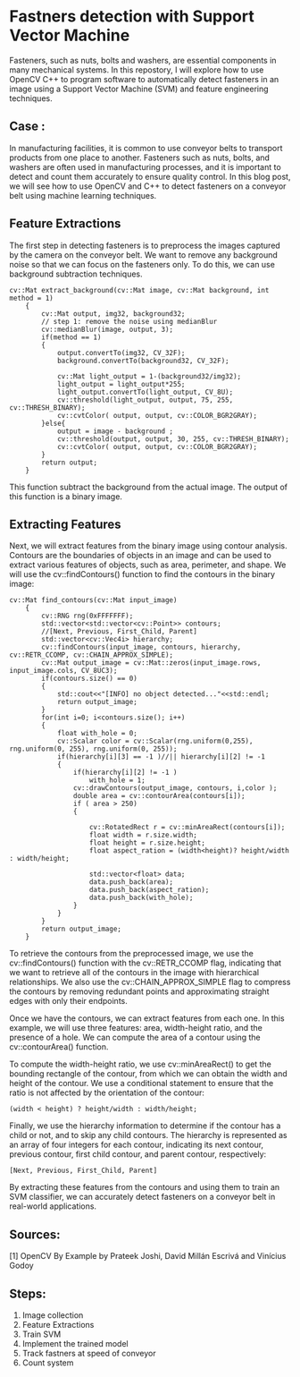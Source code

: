 # Fastners detection with Support Vector Machine

Fasteners, such as nuts, bolts and washers, are essential components in many mechanical systems. In this repostory, I will explore how to use OpenCV C++ to program software to automatically detect fasteners in an image using a Support Vector Machine (SVM) and feature engineering techniques.

## Case : 
In manufacturing facilities, it is common to use conveyor belts to transport products from one place to another. Fasteners such as nuts, bolts, and washers are often used in manufacturing processes, and it is important to detect and count them accurately to ensure quality control. In this blog post, we will see how to use OpenCV and C++ to detect fasteners on a conveyor belt using machine learning techniques.
## Feature Extractions
The first step in detecting fasteners is to preprocess the images captured by the camera on the conveyor belt. We want to remove any background noise so that we can focus on the fasteners only. To do this, we can use background subtraction techniques.

```
cv::Mat extract_background(cv::Mat image, cv::Mat background, int method = 1)
    {
        cv::Mat output, img32, background32;
        // step 1: remove the noise using medianBlur
        cv::medianBlur(image, output, 3);
        if(method == 1)
        {
            output.convertTo(img32, CV_32F);
            background.convertTo(background32, CV_32F);

            cv::Mat light_output = 1-(background32/img32);
            light_output = light_output*255;
            light_output.convertTo(light_output, CV_8U);
            cv::threshold(light_output, output, 75, 255, cv::THRESH_BINARY);
            cv::cvtColor( output, output, cv::COLOR_BGR2GRAY);
        }else{
            output = image - background ;
            cv::threshold(output, output, 30, 255, cv::THRESH_BINARY);
            cv::cvtColor( output, output, cv::COLOR_BGR2GRAY);
        }
        return output;
    }
```
This function subtract the background from the actual image. The output of this function is a binary image.

## Extracting Features
Next, we will extract features from the binary image using contour analysis. Contours are the boundaries of objects in an image and can be used to extract various features of objects, such as area, perimeter, and shape. We will use the cv::findContours() function to find the contours in the binary image:

```
cv::Mat find_contours(cv::Mat input_image)
    {
        cv::RNG rng(0xFFFFFFF);
        std::vector<std::vector<cv::Point>> contours;
        //[Next, Previous, First_Child, Parent] 
        std::vector<cv::Vec4i> hierarchy;
        cv::findContours(input_image, contours, hierarchy, cv::RETR_CCOMP, cv::CHAIN_APPROX_SIMPLE);
        cv::Mat output_image = cv::Mat::zeros(input_image.rows, input_image.cols, CV_8UC3);
        if(contours.size() == 0)
        {
            std::cout<<"[INFO] no object detected..."<<std::endl;
            return output_image;
        }
        for(int i=0; i<contours.size(); i++)
        {
            float with_hole = 0;
            cv::Scalar color = cv::Scalar(rng.uniform(0,255), rng.uniform(0, 255), rng.uniform(0, 255));
            if(hierarchy[i][3] == -1 )//|| hierarchy[i][2] != -1
            {   
                if(hierarchy[i][2] != -1 )
                    with_hole = 1;
                cv::drawContours(output_image, contours, i,color );
                double area = cv::contourArea(contours[i]);
                if ( area > 250)
                {
                    
                    cv::RotatedRect r = cv::minAreaRect(contours[i]);
                    float width = r.size.width;
                    float height = r.size.height;
                    float aspect_ration = (width<height)? height/width : width/height;

                    std::vector<float> data;
                    data.push_back(area);
                    data.push_back(aspect_ration);
                    data.push_back(with_hole);
                }
            }
        }
        return output_image;
    }
```

To retrieve the contours from the preprocessed image, we use the cv::findContours() function with the cv::RETR_CCOMP flag, indicating that we want to retrieve all of the contours in the image with hierarchical relationships. We also use the cv::CHAIN_APPROX_SIMPLE flag to compress the contours by removing redundant points and approximating straight edges with only their endpoints.

Once we have the contours, we can extract features from each one. In this example, we will use three features: area, width-height ratio, and the presence of a hole. We can compute the area of a contour using the cv::contourArea() function.

To compute the width-height ratio, we use cv::minAreaRect() to get the bounding rectangle of the contour, from which we can obtain the width and height of the contour. We use a conditional statement to ensure that the ratio is not affected by the orientation of the contour:

```
(width < height) ? height/width : width/height;
```
Finally, we use the hierarchy information to determine if the contour has a child or not, and to skip any child contours. The hierarchy is represented as an array of four integers for each contour, indicating its next contour, previous contour, first child contour, and parent contour, respectively:

```
[Next, Previous, First_Child, Parent]
```
By extracting these features from the contours and using them to train an SVM classifier, we can accurately detect fasteners on a conveyor belt in real-world applications.



## Sources:
[1] OpenCV By Example by Prateek Joshi, David Millán Escrivá and Vinícius Godoy


## Steps:
1. Image collection
2. Feature Extractions
3. Train SVM
4. Implement the trained model
5. Track fastners at speed of conveyor
6. Count system
